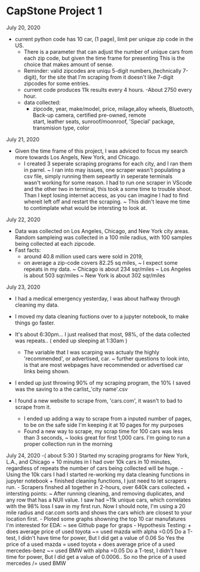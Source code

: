 # CapStone Project 1
July 20, 2020
  - current python code has 10 car, (1 page), limit per unique zip code in the US.
    + There is a parameter that can adjust the number of unique cars from each zip code,
        but given the time frame for presenting This is the choice that makes amount of sense.
    + Reminder: valid zipcodes are uniqu 5-digit numbers,(technically 7-digit), for the site that 
        I'm scraping from it doesn't like 7-digit zipcodes for some entries.
    + current code produces 11k results every 4 hours.
        -About 2750 every hour.
    + data collected: 
        - zipcode, year, make/model, price, milage,alloy wheels, Bluetooth, Back-up camera, certified pre-owned, remote       
          start, leather seats, sunroof/moonroof, 'Special' package, transmision type, color


July 21, 2020
  - Given the time frame of this project, I was adviced to focus my search more towards Los Angels, New York, and Chicago.
    + I created 3 seperate scraping programs for each city, and I ran them in parrel. 
      ~ I ran into may issues, one scraper wasn't populating a csv file, simply running them sepeartly in seperate terminals          
        wasn't working for some reason. I had to run one scraper in VScode and the other two in terminal, this took a some 
        time to trouble shoot. Than I kept losing internet access, as you can imagine I had to find whereit left off
        and restart the scraping.
         ~ This didn't leave me time to contimplate what would be intersting to look at. 


July 22, 2020
  - Data was collected on Los Angeles, Chicago, and New York city areas. Random sampleing was collected in a 100 mile radius, with 100 samples being collected at each zipcode.
  - Fast facts: 
      + around 40.8 million used cars were sold in 2019, 
      + on average a zip-code covers 82.25 sq miles,
          ~ I expect some repeats in my data.
          ~ Chicago is about 234 sqr/miles
          ~ Los Angeles is about 503 sqr/miles
          ~ New York is about 302 sqr/miles
        
        
July 23, 2020
  - I had a medical emergency yesterday, I was about halfway through cleaning my data.
  - I moved my data cleaning fuctions over to a jupyter notebook, to make things go faster.
  
  - It's about 6:30pm... I just realised that most, 98%, of the data collected was repeats.. ( ended up sleeping at 1:30am )
      + The variable that I was scarping was actualy the highly 'recommended', or advertised, car.
          ~ further questions to look into, is that are most webpages have recommended or advertised car links being shown.
  - I ended up just throwing 90% of my scraping program, the 10% I saved was the saving to a the carlist_'city name'.csv
  - I found a new website to scrape from, 'cars.com', it wasn't to bad to scrape from it.
      + I ended up adding a way to scrape from a inputed number of pages, to be on the safe side I'm keeping it at 10 pages for my purposes
      + Found a new way to scrape, my scrap time for 100 cars was less than 3 seconds,
          ~ looks great for first 1,000 cars. I'm going to run a proper collection run in the morning
          
          
July 24, 2020
    -( about 5:30 ) Started my scraping programs for New York, L.A., and Chicago
        + 10 minutes in I had over 10k cars in 10 minutes, regardless of repeats the number of cars being collected will be huge.
    - Using the 10k cars I had I started re-working my data cleaning functions in jupyter notebook
        + finished cleaning functions, I just need to let scrapers run.
    - Scrapers finshed all together in 2-hours, over 640k cars collected.
        + intersting points:
            ~ After running cleaning, and removing duplicates, and any row that has a NUll value.
              I saw had ~11k unique cars, which correlates with the 98% loss I saw in my first run.
              Now I should note, I'm using a 20 mile radius and car.com sorts and shows the cars which are closest to your location first.
    - Ploted some graphs showning the top 10 car manufatures I'm interested for EDA:
        ~ see Github page for graps
    - Hypothesis Testing:
        + does average price of used toyota ~= used mazda with alpha =0.05
          Do a T-test, I didn't have time for power, But I did get a value of 0.06
          So Yes the price of a used mazda = used toyota
        + does average price of a used mercedes-benz ~= used BMW with alpha =0.05
           Do a T-test, I didn't have time for power, But I did get a value of 0.0006..
           So no the price of a used mercedes /= used BMW
            


   
